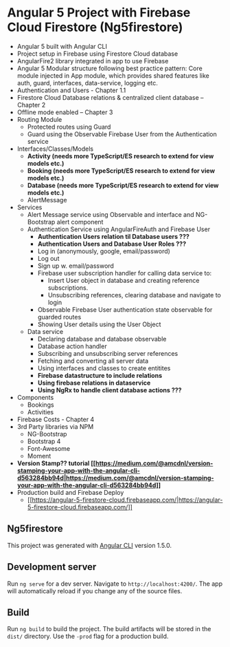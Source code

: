 # Angular 5 Project with Firebase Cloud Firestore (Ng5firestore)

  * Angular 5 built with Angular CLI
  * Project setup in Firebase using Firestore Cloud database
  * AngularFire2 library integrated in app to use Firebase
  * Angular 5 Modular structure following best practice pattern: Core module injected in App module, which provides shared features like auth, guard, interfaces, data-service, logging etc.
  * Authentication and Users - Chapter 1.1
  * Firestore Cloud Database relations & centralized client database – Chapter 2
  * Offline mode enabled – Chapter 3
  * Routing Module
      * Protected routes using Guard
      * Guard using the Observable Firebase User from the Authentication service
  * Interfaces/Classes/Models
      * **Activity (needs more TypeScript/ES research to extend for view models etc.)**
      * **Booking (needs more TypeScript/ES research to extend for view models etc.)**
      * **Database (needs more TypeScript/ES research to extend for view models etc.)**
      * AlertMessage
  * Services
      * Alert Message service using Observable and interface and NG-Bootstrap alert component
      * Authentication Service using AngularFireAuth and Firebase User
        * **Authentication Users relation til Database users ???**
        * **Authentication Users and Database User Roles ???**
        * Log in (anonymously, google, email/password)
        * Log out
        * Sign up w. email/password
        * Firebase user subscription handler for calling data service to:
          * Insert User object in database and creating reference subscriptions.
          * Unsubscribing references, clearing database and navigate to login
        * Observable Firebase User authentication state observable for guarded routes
        * Showing User details using the User Object
      * Data service
        * Declaring database and database observable
        * Database action handler
        * Subscribing and unsubscribing server references
        * Fetching and converting all server data
        * Using interfaces and classes to create entitites
        * **Firebase datastructure to include relations**
        * **Using firebase relations in dataservice**
        * **Using NgRx to handle client database actions ???**
  * Components
      * Bookings
      * Activities
  * Firebase Costs - Chapter 4
  * 3rd Party libraries via NPM
      * NG-Bootstrap
      * Bootstrap 4
      * Font-Awesome
      * Moment
  * **Version Stamp?? tutorial [[https://medium.com/@amcdnl/version-stamping-your-app-with-the-angular-cli-d563284bb94d|https://medium.com/@amcdnl/version-stamping-your-app-with-the-angular-cli-d563284bb94d]]**
  * Production build and Firebase Deploy
      * [[https://angular-5-firestore-cloud.firebaseapp.com/|https://angular-5-firestore-cloud.firebaseapp.com/]]


## Ng5firestore

This project was generated with [Angular CLI](https://github.com/angular/angular-cli) version 1.5.0.

## Development server

Run `ng serve` for a dev server. Navigate to `http://localhost:4200/`. The app will automatically reload if you change any of the source files.

## Build

Run `ng build` to build the project. The build artifacts will be stored in the `dist/` directory. Use the `-prod` flag for a production build.

